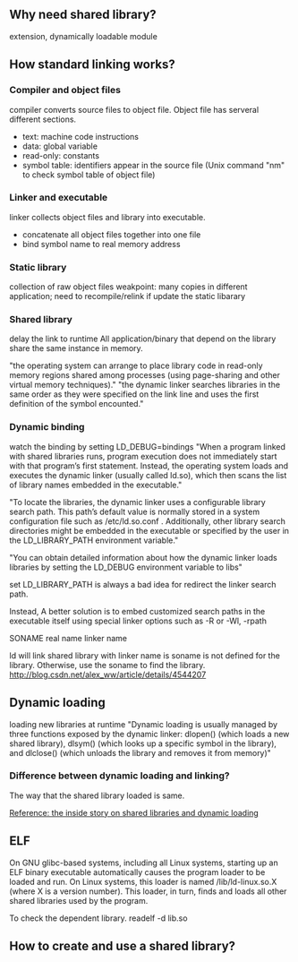 ## Why need shared library?
  extension, dynamically loadable module


## How standard linking works?
  ### Compiler and object files
  compiler converts source files to object file. Object file has serveral different sections.
  * text: machine code instructions
  * data: global variable
  * read-only: constants
  * symbol table: identifiers appear in the source file (Unix command "nm" to check symbol table of object file)
  
  ### Linker and executable
  linker collects object files and library into executable.
  * concatenate all object files together into one file
  * bind symbol name to real memory address
  
  ### Static library
  collection of raw object files
  weakpoint: many copies in different application; need to recompile/relink if update the static libarary
  
  ### Shared library
  delay the link to runtime
  All application/binary that depend on the library share the same instance in memory.
  
  "the operating system can arrange to place library code in read-only memory regions shared among processes (using page-sharing and other virtual memory techniques)."
  "the dynamic linker searches libraries in the same order as they were specified on the link line and uses the first definition of the symbol encounted."
  
  ### Dynamic binding
  watch the binding by setting LD_DEBUG=bindings
  "When a program linked with shared libraries runs, program execution does not immediately start with that program’s first statement. Instead, the operating system loads and executes the dynamic linker (usually called ld.so), which then scans the list of library names embedded in the executable."
  
  "To locate the libraries, the dynamic linker uses a configurable library search path. This path’s default value is normally  stored  in  a  system  configuration  file  such  as /etc/ld.so.conf . Additionally, other library search directories might be embedded in the executable or specified by the user in the LD_LIBRARY_PATH environment variable."
  
  "You can obtain detailed information about how the dynamic linker loads libraries by setting the LD_DEBUG environment variable to libs"
  
  set LD_LIBRARY_PATH is always a bad idea for redirect the linker search path.
  
  Instead, A better solution is to embed customized search paths in the executable itself using special linker options such as -R or -Wl, -rpath
  
  SONAME
  real name
  linker name
  
  ld will link shared library with linker name is soname is not defined for the library. Otherwise, use the soname to find the library.
http://blog.csdn.net/alex_ww/article/details/4544207

## Dynamic loading
  loading new libraries at runtime 
  "Dynamic loading is usually managed by three functions exposed by the dynamic linker: dlopen() (which loads a new shared library), dlsym() (which looks up a specific symbol in the library), and  dlclose() (which unloads the library and removes it from memory)"
  
  ### Difference between dynamic loading and linking?
  The way that the shared library loaded is same. 
  
  [Reference: the inside story on shared libraries and dynamic loading]( https://cseweb.ucsd.edu/~gbournou/CSE131/the_inside_story_on_shared_libraries_and_dynamic_loading.pdf)
  

## ELF
On GNU glibc-based systems, including all Linux systems, starting up an ELF binary executable automatically causes the program loader to be loaded and run. On Linux systems, this loader is named /lib/ld-linux.so.X (where X is a version number). This loader, in turn, finds and loads all other shared libraries used by the program.

To check the dependent library.
readelf -d lib.so

## How to create and use a shared library?
